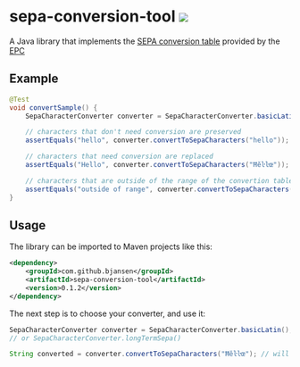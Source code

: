 # sepa-conversion-tool ![](https://img.shields.io/maven-central/v/com.github.bjansen/sepa-conversion-tool.svg?style=flat)
A Java library that implements the [SEPA conversion table](https://www.europeanpaymentscouncil.eu/document-library/guidance-documents/sepa-requirements-extended-character-set-unicode-subset-best)
provided by the [EPC](https://www.europeanpaymentscouncil.eu/)

## Example

```java
@Test
void convertSample() {
	SepaCharacterConverter converter = SepaCharacterConverter.basicLatin();

	// characters that don't need conversion are preserved
	assertEquals("hello", converter.convertToSepaCharacters("hello"));

	// characters that need conversion are replaced
	assertEquals("Hello", converter.convertToSepaCharacters("Ħĕŀŀœ"));

	// characters that are outside of the range of the convertion table are dropped
	assertEquals("outside of range", converter.convertToSepaCharacters("outsi�de o�f r≧an∰g℗e"));
}

```

## Usage

The library can be imported to Maven projects like this:

```xml
<dependency>
	<groupId>com.github.bjansen</groupId>
	<artifactId>sepa-conversion-tool</artifactId>
	<version>0.1.2</version>
</dependency>
```

The next step is to choose your converter, and use it:

```java
SepaCharacterConverter converter = SepaCharacterConverter.basicLatin(); 
// or SepaCharacterConverter.longTermSepa()

String converted = converter.convertToSepaCharacters("Ħĕŀŀœ"); // will be converted to "Hello"
```
